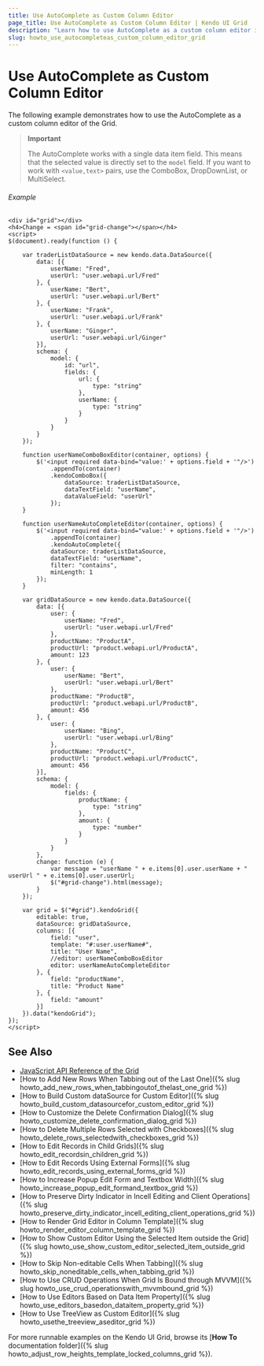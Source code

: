 ```yaml
---
title: Use AutoComplete as Custom Column Editor
page_title: Use AutoComplete as Custom Column Editor | Kendo UI Grid
description: "Learn how to use AutoComplete as a custom column editor in the Kendo UI Grid widget."
slug: howto_use_autocompleteas_custom_column_editor_grid
---
```


# Use AutoComplete as Custom Column Editor

The following example demonstrates how to use the AutoComplete as a custom column editor of the Grid.

> **Important**  
>
> The AutoComplete works with a single data item field. This means that the selected value is directly set to the `model` field. If you want to work with `<value,text>` pairs, use the ComboBox, DropDownList, or MultiSelect.

###### Example

```dojo
<div id="grid"></div>
<h4>Change = <span id="grid-change"></span></h4>
<script>
$(document).ready(function () {

    var traderListDataSource = new kendo.data.DataSource({
        data: [{
            userName: "Fred",
            userUrl: "user.webapi.url/Fred"
        }, {
            userName: "Bert",
            userUrl: "user.webapi.url/Bert"
        }, {
            userName: "Frank",
            userUrl: "user.webapi.url/Frank"
        }, {
            userName: "Ginger",
            userUrl: "user.webapi.url/Ginger"
        }],
        schema: {
            model: {
                id: "url",
                fields: {
                    url: {
                        type: "string"
                    },
                    userName: {
                        type: "string"
                    }
                }
            }
        }
    });

    function userNameComboBoxEditor(container, options) {
        $('<input required data-bind="value:' + options.field + '"/>')
            .appendTo(container)
            .kendoComboBox({
                dataSource: traderListDataSource,
                dataTextField: "userName",
                dataValueField: "userUrl"
            });
    }

    function userNameAutoCompleteEditor(container, options) {
        $('<input required data-bind="value:' + options.field + '"/>')
            .appendTo(container)
            .kendoAutoComplete({
            dataSource: traderListDataSource,
            dataTextField: "userName",
            filter: "contains",
            minLength: 1
        });
    }

    var gridDataSource = new kendo.data.DataSource({
        data: [{
            user: {
                userName: "Fred",
                userUrl: "user.webapi.url/Fred"
            },
            productName: "ProductA",
            productUrl: "product.webapi.url/ProductA",
            amount: 123
        }, {
            user: {
                userName: "Bert",
                userUrl: "user.webapi.url/Bert"
            },
            productName: "ProductB",
            productUrl: "product.webapi.url/ProductB",
            amount: 456
        }, {
            user: {
                userName: "Bing",
                userUrl: "user.webapi.url/Bing"
            },
            productName: "ProductC",
            productUrl: "product.webapi.url/ProductC",
            amount: 456
        }],
        schema: {
            model: {
                fields: {
                    productName: {
                        type: "string"
                    },
                    amount: {
                        type: "number"
                    }
                }
            }
        },
        change: function (e) {
            var message = "userName " + e.items[0].user.userName + " userUrl " + e.items[0].user.userUrl;
            $("#grid-change").html(message);
        }
    });

    var grid = $("#grid").kendoGrid({
        editable: true,
        dataSource: gridDataSource,
        columns: [{
            field: "user",
            template: "#:user.userName#",
            title: "User Name",
            //editor: userNameComboBoxEditor
            editor: userNameAutoCompleteEditor
        }, {
            field: "productName",
            title: "Product Name"
        }, {
            field: "amount"
        }]
    }).data("kendoGrid");
});
</script>
```

## See Also

* [JavaScript API Reference of the Grid](/api/javascript/ui/grid)
* [How to Add New Rows When Tabbing out of the Last One]({% slug howto_add_new_rows_when_tabbingoutof_thelast_one_grid %})
* [How to Build Custom dataSource for Custom Editor]({% slug howto_build_custom_datasourcefor_custom_editor_grid %})
* [How to Customize the Delete Confirmation Dialog]({% slug howto_customize_delete_confirmation_dialog_grid %})
* [How to Delete Multiple Rows Selected with Checkboxes]({% slug howto_delete_rows_selectedwith_checkboxes_grid %})
* [How to Edit Records in Child Grids]({% slug howto_edit_recordsin_children_grid %})
* [How to Edit Records Using External Forms]({% slug howto_edit_records_using_external_forms_grid %})
* [How to Increase Popup Edit Form and Textbox Width]({% slug howto_increase_popup_edit_formand_textbox_grid %})
* [How to Preserve Dirty Indicator in Incell Editing and Client Operations]({% slug howto_preserve_dirty_indicator_incell_editing_client_operations_grid %})
* [How to Render Grid Editor in Column Template]({% slug howto_render_editor_column_template_grid %})
* [How to Show Custom Editor Using the Selected Item outside the Grid]({% slug howto_use_show_custom_editor_selected_item_outside_grid %})
* [How to Skip Non-editable Cells When Tabbing]({% slug howto_skip_noneditable_cells_when_tabbing_grid %})
* [How to Use CRUD Operations When Grid Is Bound through MVVM]({% slug howto_use_crud_operationswith_mvvmbound_grid %})
* [How to Use Editors Based on Data Item Property]({% slug howto_use_editors_basedon_dataitem_property_grid %})
* [How to Use TreeView as Custom Editor]({% slug howto_usethe_treeview_aseditor_grid %})

For more runnable examples on the Kendo UI Grid, browse its [**How To** documentation folder]({% slug howto_adjust_row_heights_template_locked_columns_grid %}).
